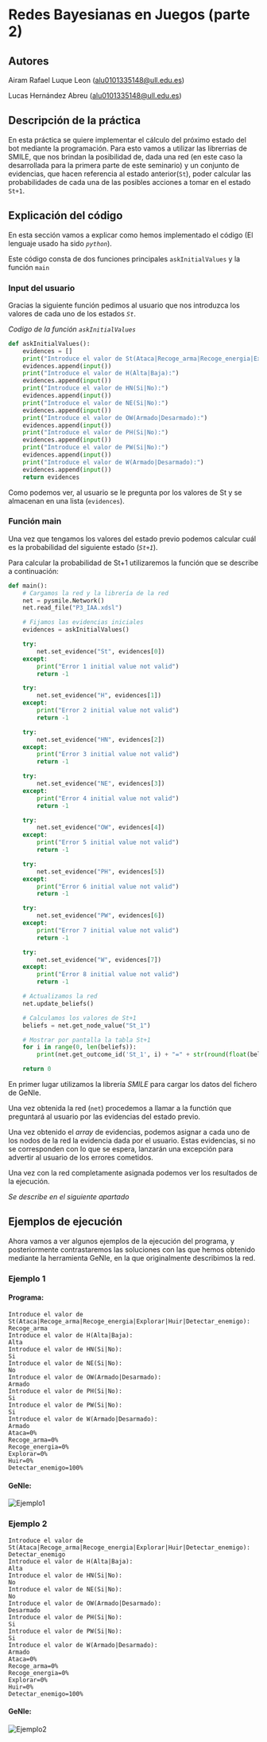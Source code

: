 # Redes Bayesianas en Juegos (parte 2)

## Autores

Airam Rafael Luque Leon (alu0101335148@ull.edu.es)

Lucas Hernández Abreu (alu0101335148@ull.edu.es)

## Descripción de la práctica

En esta práctica se quiere implementar el cálculo del próximo estado del bot mediante la programación. Para esto vamos a utilizar las librerrias de SMILE, que nos brindan la posibilidad de, dada una red (en este caso la desarrollada para la primera parte de este seminario) y un conjunto de evidencias, que hacen referencia al estado anterior(`St`), poder calcular las probabilidades de cada una de las posibles acciones a tomar en el estado `St+1`.

## Explicación del código

En esta sección vamos a explicar como hemos implementado el código (El lenguaje usado ha sido *`python`*).

Este código consta de dos funciones principales `askInitialValues` y la función `main`

### Input del usuario

Gracias la siguiente función pedimos al usuario que nos introduzca los valores de cada uno de los estados *`St`*.


*Codigo de la función `askInitialValues`*
```python
def askInitialValues():
	evidences = []
	print("Introduce el valor de St(Ataca|Recoge_arma|Recoge_energia|Explorar|Huir|Detectar_enemigo):")
	evidences.append(input())
	print("Introduce el valor de H(Alta|Baja):")
	evidences.append(input())
	print("Introduce el valor de HN(Si|No):")
	evidences.append(input())
	print("Introduce el valor de NE(Si|No):")
	evidences.append(input())
	print("Introduce el valor de OW(Armado|Desarmado):")
	evidences.append(input())
	print("Introduce el valor de PH(Si|No):")
	evidences.append(input())
	print("Introduce el valor de PW(Si|No):")
	evidences.append(input())
	print("Introduce el valor de W(Armado|Desarmado):")
	evidences.append(input())
	return evidences
```

Como podemos ver, al usuario se le pregunta por los valores de St y se almacenan en una lista (`evidences`).

### Función main

Una vez que tengamos los valores del estado previo podemos calcular cuál es la probabilidad del siguiente estado (*`St+1`*).

Para calcular la probabilidad de St+1 utilizaremos la función que se describe a continuación:

```python
def main():
	# Cargamos la red y la librería de la red
	net = pysmile.Network()
	net.read_file("P3_IAA.xdsl")

	# Fijamos las evidencias iniciales
	evidences = askInitialValues()

	try:
		net.set_evidence("St", evidences[0])
	except:
		print("Error 1 initial value not valid")
		return -1

	try:
		net.set_evidence("H", evidences[1])
	except:
		print("Error 2 initial value not valid")
		return -1

	try:
		net.set_evidence("HN", evidences[2])
	except:
		print("Error 3 initial value not valid")
		return -1

	try:
		net.set_evidence("NE", evidences[3])
	except:
		print("Error 4 initial value not valid")
		return -1

	try:
		net.set_evidence("OW", evidences[4])
	except:
		print("Error 5 initial value not valid")
		return -1

	try:
		net.set_evidence("PH", evidences[5])
	except:
		print("Error 6 initial value not valid")
		return -1

	try:
		net.set_evidence("PW", evidences[6])
	except:
		print("Error 7 initial value not valid")
		return -1

	try:
		net.set_evidence("W", evidences[7])
	except:
		print("Error 8 initial value not valid")
		return -1

	# Actualizamos la red
	net.update_beliefs() 

	# Calculamos los valores de St+1
	beliefs = net.get_node_value("St_1")

	# Mostrar por pantalla la tabla St+1
	for i in range(0, len(beliefs)):
		print(net.get_outcome_id('St_1', i) + "=" + str(round(float(beliefs[i] * 100))) + "%")

	return 0
```

En primer lugar utilizamos la librería *SMILE* para cargar los datos del fichero de GeNIe.

Una vez obtenida la red (`net`) procedemos a llamar a la functión que preguntará al usuario por las evidencias del estado previo.

Una vez obtenido el *array* de evidencias, podemos asignar a cada uno de los nodos de la red la evidencia dada por el usuario. Estas evidencias, si no se corresponden con lo que se espera, lanzarán una excepción para advertir al usuario de los errores cometidos.

Una vez con la red completamente asignada podemos ver los resultados de la ejecución.

*Se describe en el siguiente apartado*


## Ejemplos de ejecución

Ahora vamos a ver algunos ejemplos de la ejecución del programa, y posteriormente contrastaremos las soluciones con las que hemos obtenido mediante la herramienta GeNIe, en la que originalmente describimos la red.

### Ejemplo 1

#### Programa:

```
Introduce el valor de St(Ataca|Recoge_arma|Recoge_energia|Explorar|Huir|Detectar_enemigo):
Recoge_arma
Introduce el valor de H(Alta|Baja):
Alta
Introduce el valor de HN(Si|No):
Si
Introduce el valor de NE(Si|No):
No
Introduce el valor de OW(Armado|Desarmado):
Armado
Introduce el valor de PH(Si|No):
Si
Introduce el valor de PW(Si|No):
Si
Introduce el valor de W(Armado|Desarmado):
Armado
Ataca=0%
Recoge_arma=0%
Recoge_energia=0%
Explorar=0%
Huir=0%
Detectar_enemigo=100%
```

#### GeNIe:

<img src="./img/ejemplo1.jpg" alt="Ejemplo1">

### Ejemplo 2
```
Introduce el valor de St(Ataca|Recoge_arma|Recoge_energia|Explorar|Huir|Detectar_enemigo):
Detectar_enemigo
Introduce el valor de H(Alta|Baja):
Alta
Introduce el valor de HN(Si|No):
No
Introduce el valor de NE(Si|No):
No
Introduce el valor de OW(Armado|Desarmado):
Desarmado
Introduce el valor de PH(Si|No):
Si
Introduce el valor de PW(Si|No):
Si
Introduce el valor de W(Armado|Desarmado):
Armado
Ataca=0%
Recoge_arma=0%
Recoge_energia=0%
Explorar=0%
Huir=0%
Detectar_enemigo=100%
```

#### GeNIe:

<img src="./img/ejemplo2.jpg" alt="Ejemplo2">
